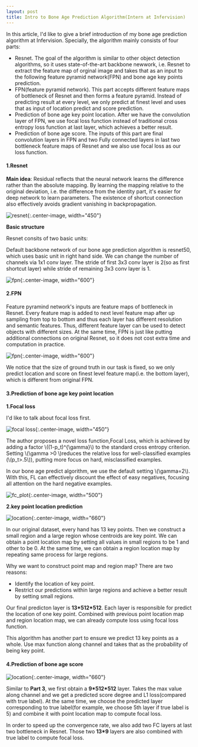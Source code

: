 ```yaml
---
layout: post
title: Intro to Bone Age Prediction Algorithm(Intern at Infervision)
---
```


In this article, I'd like to give a brief introduction of my bone age prediction algorithm at Infervision. Specially, the algorithm mainly consists of four parts:

* Resnet. The goal of the algorithm is similar to other object detection algorithms, so it uses state-of-the-art backbone newwork, i.e. Resnet to extract the feature map of orginal image and takes that as an input to the following feature pyramid network(FPN) and bone age key points prediction.
* FPN(feature pyramid network). This part accepts different feature maps of bottleneck of Resnet and then forms a feature pyramid. Instead of predicting result at every level, we only predict at finest level and uses that as input of location predict and score prediction.
* Prediction of bone age key point location. After we have the convolution layer of FPN, we use focal loss function instead of traditional cross entropy loss function at last layer, which achieves a better result.
* Prediction of bone age score. The inputs of this part are final convolution layers in FPN and two Fully connected layers in last two bottleneck feature maps of Resnet and we also use focal loss as our loss function.

#### 1.Resnet

**Main idea**: Residual reflects that the neural network learns the difference rather than the absolute mapping. By learning the mapping relative to the original deviation, i.e. the difference from the identity part, it's easier for deep network to learn parameters. The existence of shortcut connection also effectively avoids gradient vanishing in backpropagation.

![resnet](https://github.com/YuhuiNi/YuhuiNi.github.io/raw/master/img/resnet1.png){:.center-image, width="450"}

**Basic structure**

Resnet consits of two basic units:

Default backbone network of our bone age prediction algorithm is resnet50, which uses basic unit in right hand side. We can change the number of channels via 1x1 conv layer. The stride of first 3x3 conv layer is 2(so as first shortcut layer) while stride of remaining 3x3 conv layer is 1.

![fpn](https://github.com/YuhuiNi/YuhuiNi.github.io/raw/master/img/network_structure.png){:.center-image, width="600"}


#### 2.FPN

Feature pyramind network's inputs are feature maps of bottleneck in Resnet. Every feature map is added to next level feature map after up sampling from top to bottom and thus each layer has different resolution and semantic features. Thus, different feature layer can be used to detect objects with different sizes. At the same time, FPN is just like putting additional connections on original Resnet, so it does not cost extra time and computation in practice.

![fpn](https://github.com/YuhuiNi/YuhuiNi.github.io/raw/master/img/Resnet%2Bfpn.png){:.center-image, width="600"}

We notice that the size of ground truth in our task is fixed, so we only predict location and score on finest level feature map(i.e. the bottom layer), which is different from original FPN.

#### 3.Prediction of bone age key point location

**1.Focal loss**

I'd like to talk about focal loss first.

![focal loss](https://github.com/YuhuiNi/YuhuiNi.github.io/raw/master/img/focal_loss.png){:.center-image, width="450"}

The author proposes a novel loss function,Focal Loss, which is achieved by adding a factor \\((1-p_t)^{\gamma}\\) to the standard cross entropy criterion. Setting \\(\gamma >0 \\)reduces the relative loss for well-classified examples (\\(p_t>.5\\)), putting more focus on hard, misclassified examples.

In our bone age predict algorithm, we use the default setting \\(\gamma=2\\). With this, FL can effectively discount the effect of easy negatives, focusing all attention on the hard negative examples.

![fc_plot](https://github.com/YuhuiNi/YuhuiNi.github.io/raw/master/img/fc_plot.png){:.center-image, width="500"}

**2.key point location prediction**


![location](https://github.com/YuhuiNi/YuhuiNi.github.io/raw/master/img/boneage_predict.png){:.center-image, width="660"}

In our original dataset, every hand has 13 key points. Then we construct a small region and a large region whose centroids are key point. We can obtain a point location map by setting all values in small regions to be 1 and other to be 0. At the same time, we can obtain a region location map by repeating same process for large regions. 

Why we want to construct point map and region map? There are two reasons:

* Identify the location of key point.
* Restrict our predictions within large regions and achieve a better result by setting small regions.

Our final predicton layer is **13\*512\*512**. Each layer is responsible for predict the location of one key point. Combined with previous point location map and region location map, we can already compute loss using focal loss function.

This algorithm has another part to ensure we predict 13 key points as a whole. Use max function along channel and takes that    as the probability of being key point. 

#### 4.Prediction of bone age score

![location](https://github.com/YuhuiNi/YuhuiNi.github.io/raw/master/img/score%20diagram.png){:.center-image, width="660"}

Similar to **Part 3**, we first obtain a **9\*512\*512** layer. Takes the max value along channel and we get a predicted score degree and L1 loss(compared with true label). At the same time, we choose the predicted layer corresponding to true label(for example, we choose 5th layer if true label is 5) and combine it with point location map to compute focal loss.

In order to speed up the convergence rate, we also add two FC layers at last two bottleneck in Resnet. Those two **13\*9** layers are also combined with true label to compute focal loss.









